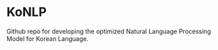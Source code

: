 # KoNLP 
Github repo for developing the optimized Natural Language Processing Model for Korean Language.
